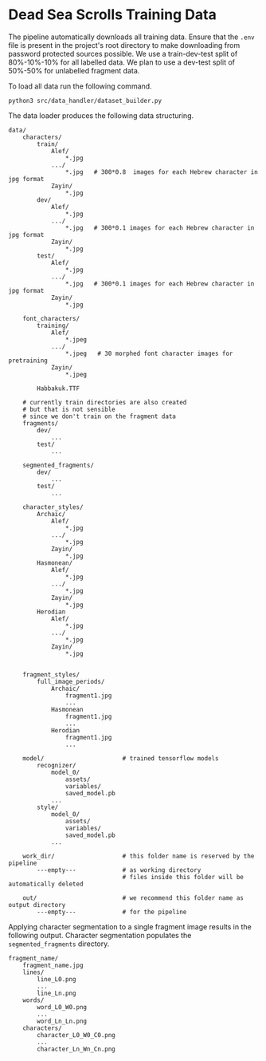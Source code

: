 # Dead Sea Scrolls Training Data

The pipeline automatically downloads all training data.
Ensure that the `.env` file is present in the project's root directory to make downloading from password protected sources possible.
We use a train-dev-test split of 80%-10%-10% for all labelled data.
We plan to use a dev-test split of 50%-50% for unlabelled fragment data.

To load all data run the following command.

    python3 src/data_handler/dataset_builder.py

The data loader produces the following data structuring.

    data/
        characters/
            train/
                Alef/
                    *.jpg
                .../
                    *.jpg   # 300*0.8  images for each Hebrew character in jpg format
                Zayin/
                    *.jpg
            dev/
                Alef/
                    *.jpg 
                .../
                    *.jpg   # 300*0.1 images for each Hebrew character in jpg format
                Zayin/
                    *.jpg
            test/
                Alef/
                    *.jpg 
                .../
                    *.jpg   # 300*0.1 images for each Hebrew character in jpg format
                Zayin/
                    *.jpg
                
        font_characters/
            training/
                Alef/
                    *.jpeg 
                .../
                    *.jpeg   # 30 morphed font character images for pretraining
                Zayin/
                    *.jpeg

            Habbakuk.TTF

        # currently train directories are also created
        # but that is not sensible
        # since we don't train on the fragment data
        fragments/
            dev/
                ...
            test/
                ...
        
        segmented_fragments/
            dev/
                ...
            test/
                ...
        
        character_styles/
            Archaic/
                Alef/
                    *.jpg 
                .../
                    *.jpg
                Zayin/
                    *.jpg
            Hasmonean/
                Alef/
                    *.jpg 
                .../
                    *.jpg
                Zayin/
                    *.jpg
            Herodian
                Alef/
                    *.jpg 
                .../
                    *.jpg
                Zayin/
                    *.jpg


        fragment_styles/
            full_image_periods/
                Archaic/
                    fragment1.jpg
                    ...
                Hasmonean
                    fragment1.jpg
                    ...
                Herodian
                    fragment1.jpg
                    ...

        model/                      # trained tensorflow models
            recognizer/
                model_0/
                    assets/
                    variables/
                    saved_model.pb
                ...
            style/
                model_0/
                    assets/
                    variables/
                    saved_model.pb
                ...
            
        work_dir/                   # this folder name is reserved by the pipeline
            ---empty---             # as working directory
                                    # files inside this folder will be automatically deleted
        
        out/                        # we recommend this folder name as output directory
            ---empty---             # for the pipeline

Applying character segmentation to a single fragment image results in the following output.
Character segmentation populates the `segmented_fragments` directory.

    fragment_name/
        fragment_name.jpg
        lines/
            line_L0.png
            ...
            line_Ln.png
        words/
            word_L0_W0.png
            ...
            word_Ln_Ln.png
        characters/
            character_L0_W0_C0.png
            ...
            character_Ln_Wn_Cn.png
